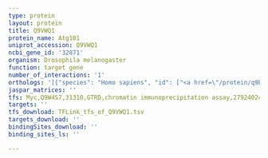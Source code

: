 ```yaml
---
type: protein
layout: protein
title: Q9VWQ1
protein_name: Atg101
uniprot_accession: Q9VWQ1
ncbi_gene_id: '32871'
organism: Drosophila melanogaster
function: target gene
number_of_interactions: '1'
orthologs: '[{"species": "Homo sapiens", "id": ["<a href=\"/protein/q9bsb4\">Q9BSB4</a>"]}, {"species": "Mus musculus", "id": ["<a href=\"/protein/q9d8z6\">Q9D8Z6</a>"]}, {"species": "Rattus norvegicus", "id": ["<a href=\"/protein/q6ay69\">Q6AY69</a>"]}, {"species": "Caenorhabditis elegans", "id": ["<a href=\"/protein/q95xh2\">Q95XH2</a>"]}]'
jaspar_matrices: ''
tfs: Myc,Q9W4S7,31310,GTRD,chromatin immunoprecipitation assay,27924024%5Buid%5D,No
targets: ''
tfs_download: TFLink_tfs_of_Q9VWQ1.tsv
targets_download: ''
bindingSites_download: ''
binding_sites_ls: ''

---
```

